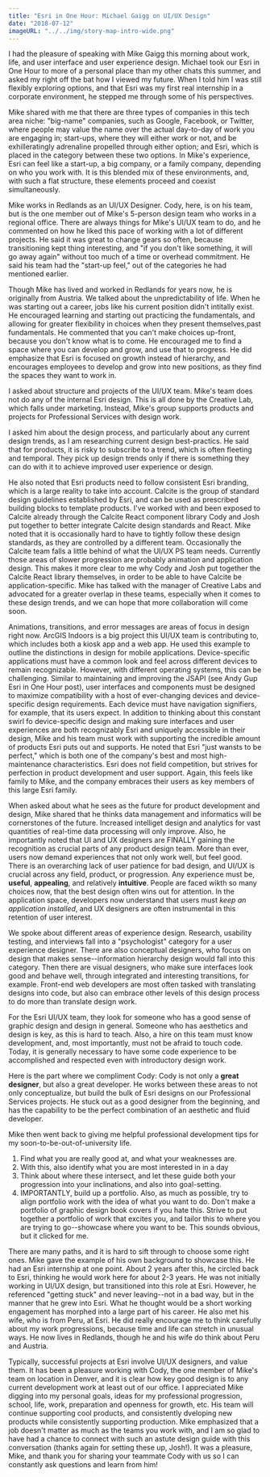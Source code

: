 ```yaml
---
title: "Esri in One Hour: Michael Gaigg on UI/UX Design" 
date: "2018-07-12"
imageURL: "../../img/story-map-intro-wide.png"
---
```

I had the pleasure of speaking with Mike Gaigg this morning about work, life, and user interface and user experience design. Michael took our Esri in One Hour to more of a personal place than my other chats this summer, and asked my right off the bat how I viewed my future. When I told him I was still flexibly exploring options, and that Esri was my first real internship in a corporate environment, he stepped me through some of his perspectives. 

Mike shared with me that there are three types of companies in this tech area niche: "big-name" companies, such as Google, Facebook, or Twitter, where people may value the name over the actual day-to-day of work you are engaging in; start-ups, where they will either work or not, and be exhilleratingly adrenaline propelled through either option; and Esri, which is placed in the category between these two options. In Mike's experience, Esri can feel like a start-up, a big company, or a family company, depending on who you work with. It is this blended mix of these environments, and, with such a flat structure, these elements proceed and coexist simultaneously. 

Mike works in Redlands as an UI/UX Designer. Cody, here, is on his team, but is the one member out of Mike's 5-person design team who works in a regional office. There are always things for Mike's UI/UX team to do, and he commented on how he liked this pace of working with a lot of different projects. He said it was great to change gears so often, because transitioning kept thing interesting, and "if you don't like something, it will go away again" without too much of a time or overhead commitment. He said his team had the "start-up feel," out of the categories he had mentioned earlier. 

Though Mike has lived and worked in Redlands for years now, he is originally from Austria. We talked about the unpredictability of life. When he was starting out a career, jobs like his current position didn't intitally exist. He encouraged learning and starting out practicing the fundamentals, and allowing for greater flexibility in choices when they present themselves,past fundamentals. He commented that you can't make choices up-front, because you don't know what is to come. He encouraged me to find a space where you can develop and grow, and use that to progress. He did emphasize that Esri is focused on growth instead of hierarchy, and encourages employees to develop and grow into new positions, as they find the spaces they want to work in. 

I asked about structure and projects of the UI/UX team. Mike's team does not do any of the internal Esri design. This is all done by the Creative Lab, which falls under marketing. Instead, Mike's group supports products and projects for Professional Services with design work. 

I asked him about the design process, and particularly about any current design trends, as I am researching current design best-practics. He said that for products, it is risky to subscribe to a trend, which is often fleeting and temporal. They pick up design trends only if there is something they can do with it to achieve improved user experience or design. 

He also noted that Esri products need to follow consistent Esri branding, which is a large reality to take into account. Calcite is the group of standard design guidelines established by Esri, and can be used as prescribed building blocks to template products. I've worked with and been exposed to Calcite already through the Calcite React component library Cody and Josh put together to better integrate Calcite design standards and React. Mike noted that it is occasionally hard to have to tightly follow these design standards, as they are controlled by a different team. Occasionally the Calcite team falls a little behind of what the UI/UX PS team needs. Currently those areas of slower progression are probably animation and application design. This makes it more clear to me why Cody and Josh put together the Calcite React library themselves, in order to be able to have Calcite be application-specific. Mike has talked with the manager of Creative Labs and advocated for a greater overlap in these teams, especially when it comes to these design trends, and we can hope that more collaboration will come soon. 

Animations, transitions, and error messages are areas of focus in design right now. ArcGIS Indoors is a big project this UI/UX team is contributing to, which includes both a kiosk app and a web app. He used this example to outline the distinctions in design for mobile applications. Device-specific applications must have a common look and feel across different devices to remain recognizable. However, with different operating systems, this can be challenging. Similar to maintaining and improving the JSAPI (see Andy Gup Esri in One Hour post), user interfaces and components must be designed to maximize compatibility with a host of ever-changing devices and device-specific design requirements. Each device must have navigation signifiers, for example, that its users expect. In addition to thinking about this constant swirl fo device-specific design and making sure interfaces and user experiences are both recognizably Esri and uniquely accessible in their design, Mike and his team must work with supporting the incredible amount of products Esri puts out and supports. He noted that Esri "just wansts to be perfect," which is both one of the company's best and most high-maintenance characteristics. Esri does not field competition, but strives for perfection in product development and user support. Again, this feels like family to Mike, and the company embraces their users as key members of this large Esri family. 

When asked about what he sees as the future for product development and design, Mike shared that he thinks data management and informatics will be cornerstones of the future. Increased intelliget design and analytics for vast quantities of real-time data processing will only improve. Also, he importantly noted that UI and UX designers are FINALLY gaining the recognition as crucial parts of any product design team. More than ever, users now demand experiences that not only work well, but feel good. There is an overarching lack of user patience for bad design, and UI/UX is crucial across any field, product, or progression. Any experience must be, **useful**, **appealing**, and relatively **intuitive**. People are faced wikth so many choices now, that the best design often wins out for attention. In the application space, developers now understand that users must *keep an application installed*, and UX designers are often instrumental in this retention of user interest. 

We spoke about different areas of experience design. Research, usability testing, and interviews fall into a "psychologist" category for a user experience designer. There are also conceptual designers, who focus on design that makes sense--information hierarchy design would fall into this category. Then there are visual designers, who make sure interfaces look good and behave well, through integrated and interesting transitions, for example. Front-end web developers are most often tasked with translating designs into code, but also can embrace other levels of this design process to do more than translate design work. 

For the Esri UI/UX team, they look for someone who has a good sense of graphic design and design in general. Someone who has aesthetics and design is key, as this is hard to teach. Also, a hire on this team must know development, and, most importantly, must not be afraid to touch code. Today, it is generally necessary to have some code experience to be accomplished and respected even with introductory design work. 

Here is the part where we compliment Cody: Cody is not only a **great designer**, but also a great developer. He works between these areas to not only conceptualize, but build the bulk of Esri designs on our Professional Services projects. He stuck out as a good designer from the beginning, and has the capability to be the perfect combination of an aesthetic and fluid developer. 

Mike then went back to giving me helpful professional development tips for my soon-to-be-out-of-university life. 
1) Find what you are really good at, and what your weaknesses are. 
2) With this, also identify what you are most interested in in a day 
3) Think about where these intersect, and let these guide both your progression into your inclinations, and also into goal-setting. 
4) IMPORTANTLY, build up a portfolio. Also, as much as possible, try to align portfolio work with the idea of what you want to do. Don't make a portfolio of graphic design book covers if you hate this. Strive to put together a portfolio of work that excites you, and tailor this to where you are trying to go--showcase where you want to be. This sounds obvious, but it clicked for me. 

There are many paths, and it is hard to sift through to choose some right ones. Mike gave the example of his own background to showcase this. He had an Esri internship at one point. About 2 years after this, he circled back to Esri, thinking he would work here for about 2-3 years. He was not initially working in UI/UX design, but transitioned into this role at Esri. However, he referenced "getting stuck" and never leaving--not in a bad way, but in the manner that he grew into Esri. What he thought would be a short working engagement has morphed into a large part of his career. He also met his wife, who is from Peru, at Esri. He did really encourage me to think carefully about my work progressions, because time and life can stretch in unusual ways. He now lives in Redlands, though he and his wife do think about Peru and Austria. 

Typically, successful projects at Esri involve UI/UX designers, and value them. It has been a pleasure working with Cody, the one member of Mike's team on location in Denver, and it is clear how key good design is to any current development work at least out of our office. I appreciated Mike digging into my personal goals, ideas for my professional progression, school, life, work, preparation and openness for growth, etc. His team will continue supporting cool products, and consistently dveloping new products while consistently supporting production. Mike emphasized that a job doesn't matter as much as the teams you work with, and I am so glad to have had a chance to connect with such an astute design guide with this conversation (thanks again for setting these up, Josh!). It was a pleasure, Mike, and thank you for sharing your teammate Cody with us so I can constantly ask questions and learn from him! 